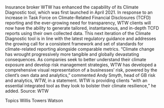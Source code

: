 Insurance broker WTW has enhanced the capability of its Climate Diagnostic tool, which was first launched in April 2021. In response to an increase in Task Force on Climate-Related Financial Disclosures (TCFD) reporting and the ever-growing need for transparency, WTW clients will now have the ability to generate tailored, instantaneous, and in-depth TCFD reports using their own collected data.
This next iteration of the Climate Diagnostic tool is in line with the latest regulatory guidance and addresses the growing call for a consistent framework and set of standards for climate-related reporting alongside comparable metrics.
“Climate change has wrought progressively more tangible and globally devastating consequences. As companies seek to better understand their climate exposure and develop risk management strategies, WTW has developed a comprehensive visual representation of a businesses’ risk, powered by the client’s own data and analytics,” commented Andy Smyth, head of GB risk and analytics, WTW, in a statement.
WTW is providing clients “with an essential integrated tool as they look to bolster their climate resilience,” he added.
Source: WTW

Topics
Willis Towers Watson

